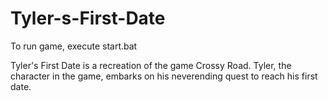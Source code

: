 # Tyler-s-First-Date
To run game, execute start.bat

Tyler's First Date is a recreation of the game Crossy Road.
Tyler, the character in the game, embarks on his neverending quest to reach his first date.